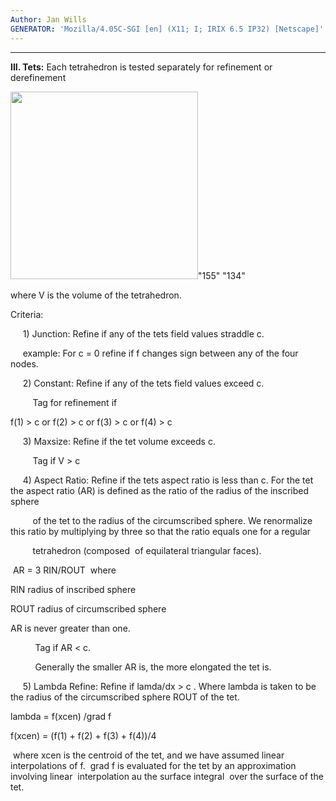 ```yaml
---
Author: Jan Wills
GENERATOR: 'Mozilla/4.05C-SGI [en] (X11; I; IRIX 6.5 IP32) [Netscape]'
---
```


 ****

 **III. Tets:** Each tetrahedron is tested separately for refinement or
 derefinement

  <img height="300" width="300" src="image4.jpg">"155" "134"

 where V is the volume of the tetrahedron.

 Criteria:

      1) Junction: Refine if any of the tets field values straddle c.

       example: For c = 0 refine if f changes sign between any of the
  four nodes.

      2) Constant: Refine if any of the tets field values exceed c.

          Tag for refinement if

   f(1) &gt; c or f(2) &gt; c or f(3) &gt; c or f(4) &gt; c

      3) Maxsize: Refine if the tet volume exceeds c.

          Tag if V &gt; c

      4) Aspect Ratio: Refine if the tets aspect ratio is less than c.
 For the tet the aspect ratio (AR) is defined as the ratio of the
 radius of the inscribed sphere

          of the tet to the radius of the circumscribed sphere. We
 renormalize this ratio by multiplying by three so that the ratio
 equals one for a regular

          tetrahedron (composed  of equilateral triangular faces).

   AR = 3 RIN/ROUT  where
 
   RIN radius of inscribed sphere

   ROUT radius of circumscribed sphere

   AR is never greater than one.

           Tag if AR &lt; c.

           Generally the smaller AR is, the more elongated the tet is.

      5) Lambda Refine: Refine if lamda/dx &gt; c . Where lambda is
 taken to be the radius of the circumscribed sphere ROUT of the tet.

   lambda = f(xcen) /grad f

   f(xcen) = (f(1) + f(2) + f(3) + f(4))/4
 
   where xcen is the centroid of the tet, and we have assumed linear
  interpolations of f.  grad f is evaluated for the tet by an
  approximation involving linear  interpolation au the surface
  integral  over the surface of the tet.

  

  

  


